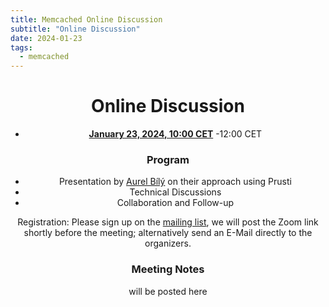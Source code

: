 ```yaml
--- 
title: Memcached Online Discussion
subtitle: "Online Discussion" 
date: 2024-01-23
tags:
  - memcached
---
```


<center>

Online Discussion
=================

- **[January 23, 2024, 10:00 CET](https://www.timeanddate.com/worldclock/fixedtime.html?msg=VerifyThis+Online+Event&iso=20240123T1010&p1=168&ah=2)** -12:00 CET

### Program

*   Presentation by [Aurel Bílý](https://inf.ethz.ch/people/people-atoz/person-detail.Mjc4NjIx.TGlzdC8zMDQsLTIxNDE4MTU0NjA=.html) on their approach using Prusti
*   Technical Discussions
*   Collaboration and Follow-up

Registration:
Please sign up on the [mailing list](https://www.lists.kit.edu/sympa/info/verifythis-ltc),
we will post the Zoom link shortly before the meeting; alternatively send an E-Mail directly to the organizers.

### Meeting Notes

will be posted here